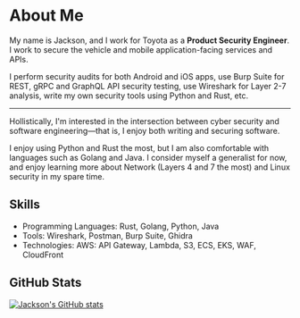 # About Me

My name is Jackson, and I work for Toyota as a **Product Security Engineer**. I work to secure the vehicle and mobile application-facing services and APIs.

I perform security audits for both Android and iOS apps, use Burp Suite for REST, gRPC and GraphQL API security testing, use Wireshark for Layer 2-7 analysis, write my own security tools using Python and Rust, etc.

---

Hollistically, I'm interested in the intersection between cyber security and software engineering—that is, I enjoy both writing and securing software.

I enjoy using Python and Rust the most, but I am also comfortable with languages such as Golang and Java. I consider myself a generalist for now, and enjoy learning more about Network (Layers 4 and 7 the most) and Linux security in my spare time.

## Skills

- Programming Languages: Rust, Golang, Python, Java
- Tools: Wireshark, Postman, Burp Suite, Ghidra
- Technologies: AWS: API Gateway, Lambda, S3, ECS, EKS, WAF, CloudFront

## GitHub Stats
[![Jackson's GitHub stats](https://github-readme-stats.vercel.app/api?username=Jackscalibur)](https://github.com/Jackscalibur/github-readme-stats)
